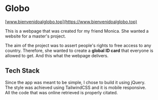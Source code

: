 # Globo

[www.bienvenidoalglobo.top](https://www.bienvenidoalglobo.top)

This is a webpage that was created for my friend Monica. She wanted a website for a master's project. 

The aim of the project was to assert people's rights to free access to any country. Therefore, she wanted to create a **global ID card** that everyone is allowed to get. And this what the webpage delivers.

## Tech Stack
Since the app was meant to be simple, I chose to build it using jQuery.<br/> 
The style was achieved using TailwindCSS and it is mobile responsive. <br/>
All the code that was online retrieved is properly citated.
